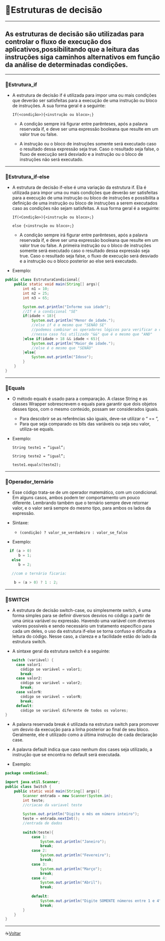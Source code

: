 # :floppy_disk:Estruturas de decisão
---

## As estruturas de decisão são utilizadas para controlar o fluxo de execução dos aplicativos,possibilitando que a leitura das instruções siga caminhos alternativos em função da análise de determinadas condições. 

---
### :open_file_folder:Estrutura_if
* A estrutura de decisão if é utilizada para impor uma ou mais condições que deverão ser satisfeitas para 
a execução de uma instrução ou bloco de instruções. A sua forma geral é a seguinte:

   `If(<condição>){<instrução ou bloco>;}`
   * A condição sempre irá figurar entre parênteses, após a palavra reservada if, 
e deve ser uma expressão booleana que resulte em um valor true ou false. 

   * A instrução ou o bloco de instruções somente será executado caso o resultado dessa expressão seja true.
Caso o resultado seja false, o fluxo de execução será desviado e a instrução ou o bloco de instruções 
não será executado.
---
### :open_file_folder:Estrutura_if-else
* A estrutura de decisão if-else é uma variação da estrutura if. 
Ela é utilizada para impor uma ou mais condições que deverão ser satisfeitas para a execução de uma 
instrução ou bloco de instruções e possibilita a definição de uma instrução ou bloco de instruções a 
serem executados caso as condições não sejam satisfeitas. A sua forma geral é a seguinte:

   `If(<Condição>){<instrução ou bloco>;}`

   `else {<instrução ou bloco>;}`


   * A condição sempre irá figurar entre parênteses, após a palavra reservada if, e deve ser
uma expressão booleana que resulte em um valor true ou false. A primeira instrução ou o bloco de
instruções somente será executado caso o resultado dessa expressão seja true. Caso o resultado seja false,
o fluxo de execução será desviado e a instrução ou o bloco posterior ao else será executado.

* Exemplo:
```java
public class EstruturaCondicional{
    public static void main(String[] args){	
        int n1 = 10;
        int n2 = 25;
        int n3 = 65;

        System.out.println("Informe sua idade");
        //If é a condicional "SE"
        if(idade < 18){
            System.out.println("Menor de idade.");
            //else if é o mesmo que "SENÃO SE"
            //podemos combinar os operadores lógicos para verificar a condição
            //nessa caso foi utilizado "&&" que é o mesmo que "AND"
        }else if(idade > 18 && idade < 65){
            System.out.println("Maior de idade.");
            //else é o mesmo que "SENÃO"
        }else{
            System.out.println("Idoso");	
        }
    }
}
```
---

### :open_file_folder:Equals
* O método equals é usado para a comparação. A classe String e as classes Wrapper sobrescrevem o equals para garantir que dois objetos desses tipos, com o mesmo conteúdo, possam ser considerados iguais.

  * Para descobrir se as referências são iguais, deve-se utilizar o   “ == ”,
  * Para que seja comparado os bits das variáveis ou seja seu valor, utiliza-se equals.

* Exemplo:

   `String teste1 = “igual”;`

   `String teste2 = “igual”;`

   `teste1.equals(teste2);`

---

### :open_file_folder:Operador_ternário
* Esse código trata-se de um operador matemático, com um condicional.
Em alguns casos, ambos podem ter comportamento um pouco diferente. 
Lembrando também que o ternário sempre deve retornar valor, e o valor será sempre do mesmo tipo, para ambos os lados da expressão.
* Sintaxe:
   * `(condição) ? valor_se_verdadeiro : valor_se_falso`

* Exemplo:
```java
  if (a > 0)
      b = 1;
   else
      b = 2;

   //com o ternário ficaria:

    b = (a > 0) ? 1 : 2;
```
---

### :open_file_folder:SWITCH

* A estrutura de decisão switch-case, ou simplesmente switch, é uma forma simples para se definir diversos desvios no código a partir de uma única variável ou expressão.
Havendo uma variável com diversos valores possíveis e sendo necessário um tratamento específico para cada um deles, o uso da estrutura if-else se torna confuso e dificulta a leitura do código. Nesse caso, a clareza e a facilidade 
estão do lado da estrutura switch.

* A sintaxe geral da estrutura switch é a seguinte:
```java
   switch (variável) {
     case valor1:
       código se variável = valor1;
       break;
     case valor2:
       código se variável = valor2;
       break;
     case valorN:
       código se variável = valorN;
       break;
     default:
       código se variável diferente de todos os valores;
}
```

* A palavra reservada break é utilizada na estrutura switch para promover um desvio da execução para a linha posterior ao final de seu bloco. Geralmente, ele é utilizado como a última instrução de cada declaração case.

* A palavra default indica que caso nenhum dos cases seja utilizado, a instrução que se encontra no default será 
executada.

* Exemplo:
```java
package condicional;

import java.util.Scanner;
public class Switch {
    public static void main(String[] args){
        Scanner entrada = new Scanner(System.in);
        int teste;
        //criacao da variavel teste
        
        System.out.println("Digite o mês em número inteiro");
        teste = entrada.nextInt();
        //entrada de dados
        
        switch(teste){
            case 1:
                System.out.println("Janeiro");
                break;
            case 2:
                System.out.println("Fevereiro");
                break;
            case 3:
                System.out.println("Março");
                break;
            case 4:
                System.out.println("Abril");
                break;
                
            default:
                System.out.println("Digite SOMENTE números entre 1 e 4");
                break;
        }
    }
}
```
---

:coffee:[Voltar](https://github.com/Dev-HideyukiTakahashi/Programador-Essencial)



